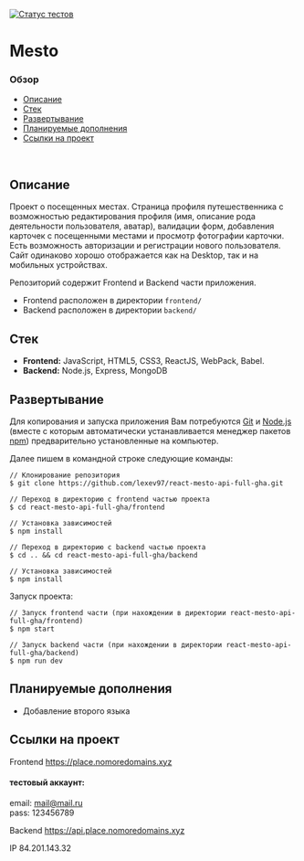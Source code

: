 [![Статус тестов](../../actions/workflows/tests.yml/badge.svg)](../../actions/workflows/tests.yml)

# **Mesto**

### Обзор
* [Описание](#описание)
* [Стек](#стек)
* [Развертывание](#развертывание)
* [Планируемые дополнения](#планируемые-дополнения)
* [Ссылки на проект](#ссылки-на-проект)
<br>

## Описание

Проект о посещенных местах. Страница профиля путешественника с возможностью редактирования профиля (имя, описание рода деятельности пользователя, аватар), валидации форм, добавления карточек с посещенными местами и просмотр фотографии карточки. 
Есть возможность авторизации и регистрации нового пользователя. Сайт одинаково хорошо отображается как на Desktop, так и на мобильных устройствах.

Репозиторий содержит Frontend и Backend части приложения. 
- Frontend расположен в директории `frontend/` 
- Backend расположен в директории `backend/`

## Стек

- **Frontend:** JavaScript, HTML5, CSS3, ReactJS, WebPack, Babel.
- **Backend:** Node.js, Express, MongoDB

## Развертывание

Для копирования и запуска приложения Вам потребуются [Git](https://git-scm.com/) и [Node.js](https://nodejs.org/en/download/) (вместе с которым автоматически устанавливается менеджер пакетов [npm](http://npmjs.com/)) предварительно установленные на компьютер.

Далее пишем в командной строке следующие команды:

```
// Клонирование репозитория
$ git clone https://github.com/lexev97/react-mesto-api-full-gha.git

// Переход в директорию с frontend частью проекта
$ cd react-mesto-api-full-gha/frontend

// Установка зависимостей
$ npm install

// Переход в директорию с backend частью проекта
$ cd .. && cd react-mesto-api-full-gha/backend

// Установка зависимостей
$ npm install
```

Запуск проекта:

```
// Запуск frontend части (при нахождении в директории react-mesto-api-full-gha/frontend)
$ npm start

// Запуск backend части (при нахождении в директории react-mesto-api-full-gha/backend)
$ npm run dev
```

## Планируемые дополнения

- Добавление второго языка

## Ссылки на проект

Frontend https://place.nomoredomains.xyz 

#### тестовый аккаунт:
email: mail@mail.ru<br/>
pass: 123456789<br/>

Backend https://api.place.nomoredomains.xyz

IP 84.201.143.32
